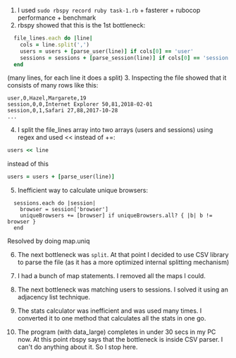 1. I used `sudo rbspy record ruby task-1.rb` + fasterer + rubocop performance + benchmark
2. rbspy showed that this is the 1st bottleneck:
````ruby
  file_lines.each do |line|
    cols = line.split(',')
    users = users + [parse_user(line)] if cols[0] == 'user'
    sessions = sessions + [parse_session(line)] if cols[0] == 'session'
  end
````
(many lines, for each line it does a split)
3. Inspecting the file showed that it consists of many rows like this:
````csv
user,0,Hazel,Margarete,19
session,0,0,Internet Explorer 50,81,2018-02-01
session,0,1,Safari 27,88,2017-10-28
...
````
4. I split the file_lines array into two arrays (users and sessions) using regex and used << instead of +=:
````ruby
users << line
````
instead of this
````ruby
users = users + [parse_user(line)]
````
5. Inefficient way to calculate unique browsers:
```
  sessions.each do |session|
    browser = session['browser']
    uniqueBrowsers += [browser] if uniqueBrowsers.all? { |b| b != browser }
  end
 ````
Resolved by doing map.uniq

6. The next bottleneck was `split`.
At that point I decided to use CSV library to parse the file (as it has a more optimized internal splitting mechanism)

7. I had a bunch of map statements.
I removed all the maps I could.

8. The next bottleneck was matching users to sessions.
I solved it using an adjacency list technique.

9. The stats calculator was inefficient and was used many times.
I converted it to one method that calculates all the stats in one go.

10. The program (with data_large) completes in under 30 secs in my PC now.
At this point rbspy says that the bottleneck is inside CSV parser.
I can't do anything about it.
So I stop here.
